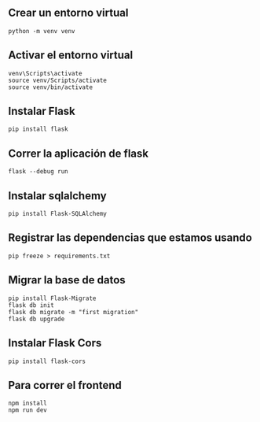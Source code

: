 ## Crear un entorno virtual

```
python -m venv venv
```

## Activar el entorno virtual

```
venv\Scripts\activate
source venv/Scripts/activate
source venv/bin/activate
```

## Instalar Flask

```
pip install flask
```

## Correr la aplicación de flask

```
flask --debug run
```

## Instalar sqlalchemy

```
pip install Flask-SQLAlchemy
```

## Registrar las dependencias que estamos usando

```
pip freeze > requirements.txt
```

## Migrar la base de datos

```
pip install Flask-Migrate
flask db init
flask db migrate -m "first migration"
flask db upgrade
```

## Instalar Flask Cors

```
pip install flask-cors
```

## Para correr el frontend

```
npm install
npm run dev
```